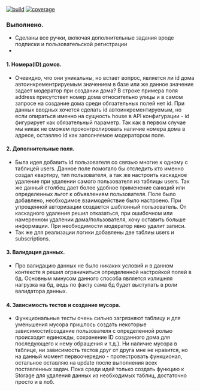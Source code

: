 [![build](https://github.com/magmaheat/avito_tech/actions/workflows/build.yaml/badge.svg?branch=master)](https://github.com/magmaheat/avito_tech/actions/workflows/build.yaml)
[![coverage](https://img.shields.io/codecov/c/github/magmaheat/avito_tech/master?label=coverage)](https://codecov.io/gh/magmaheat/avito_tech)

### Выполнено.
- Сделаны все ручки, включая дополнительные задания вроде подписки и пользовательской регистрации
- 

#### 1. Номера(ID) домов. 
- Очевидно, что они уникальны, но встает вопрос, является ли id дома автоинкрементрируемым значением в базе или же данное значение задает модератор при создании дома? В строке примера поля address присутствет номер дома относительно улицы и в самом запросе на создание дома среди обязательных полей нет id. При данных вводных хочется сделать id автоинкрементируемым, но если опираться именно на сущность house в API конфигурации - id фигурирует как обязательный параметр. Так как в первом случае мы никак не сможем проконтролировать наличие номера дома в адресе, оставляю id как заполняемое модератором поле.

#### 2. Дополнительные поля.
- Была идея добавить id пользователя со связью многие к одному с таблицей users. Данное поле помогало бы отследить кто именно создал квартиру, тип пользователя, а так же настроить каскадное удаление при удалении самого пользователя из таблицы users. Так же данный столбец дает более удобное применение санкций или определенных льгот к объявлениям пользователя. Поле было добавлено, необходимое взаимодействие было настроено. При упрощенной авторизации создается шаблонный пользователь. От каскадного удаления решил отказаться, при ошибочном или намеренном удалении дома/пользователя, хочу оставить больше информации. При необходимости модератор явно удалит записи.
- Так же для реализации логики добавлены две таблиы users и subscriptions.

#### 3. Валидация данных.
 - Про валидацию данных не было никаких условий и в данном контексте я решил ограничиться определенной настройкой полей в бд. Основным минусом данного способа является излишняя нагрузка на бд, ведь по факту сама бд будет выступать в роли валидатора данных.

#### 4. Зависимость тестов и создание мусора.
- Функциональные тесты очень сильно загрязняют таблицу и для уменьшения мусора пришлось создать некоторые зависимости(создание пользователя с определенной ролью происходит единожды, сохранение ID созданного дома для последующего к нему обращения и т.д.). Ни наличие мусора в таблице, ни зависимость тестов друг от друга мне не нравится, но на данный момент первоочередно - протестровать функционал, остальное оставляю на update после выполнения всех поставленных задач. Пока среди идей только создать функцию к Storage для удаления данных из необходимых таблиц, достаточно просто и в лоб.
